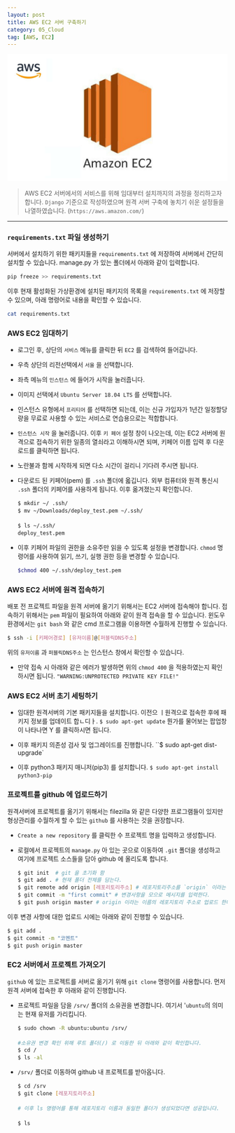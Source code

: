 ```yaml
---
layout: post
title: AWS EC2 서버 구축하기
category: 05_Cloud
tag: [AWS, EC2]
---
```




![example](/assets/images/awsec2.png)

> AWS EC2 서버에서의 서비스를 위해 임대부터 설치까지의 과정을 정리하고자 합니다. `Django` 기준으로 작성하였으며 원격 서버 구축에 놓치기 쉬운 설정들을 나열하였습니다. (`https://aws.amazon.com/`) 


---
 
### `requirements.txt` 파일 생성하기
서버에서 설치하기 위한 패키지들을 `requirements.txt` 에 저장하여  서버에서 간단히 설치할 수 있습니다. manage.py 가 있는 폴더에서 아래와 같이 입력합니다.
```bash
pip freeze >> requirements.txt
```
이후 현재 활성화된 가상환경에 설치된 패키지의 목록을 `requirements.txt` 에 저장할 수 있으며, 아래 명령어로 내용을 확인할 수 있습니다.
```bash
cat requirements.txt
```



### AWS EC2 임대하기
- 로그인 후, 상단의 `서비스` 메뉴를 클릭한 뒤 `EC2` 를 검색하여 들어갑니다.
- 우측 상단의 리전선택에서 `서울` 을 선택합니다.
- 좌측 메뉴의 `인스턴스` 에 들어가 시작을 눌러줍니다.
- 이미지 선택에서 `Ubuntu Server 18.04 LTS` 를 선택합니다.
- 인스턴스 유형에서 `프리티어` 를 선택하면 되는데, 이는 신규 가입자가 1년간 일정할당량을 무료로 사용할 수 있는 서비스로 연습용으로는 적합합니다.
- `인스턴스 시작` 을 눌러줍니다.
이후 `키 페어` 설정 창이 나오는데, 이는 EC2 서버에 원격으로 접속하기 위한 일종의 열쇠라고 이해하시면 되며, 키페어 이름 입력 후 다운로드를 클릭하면 됩니다.
- 노란불과 함께 시작하게 되면 다소 시간이 걸리니 기다려 주시면 됩니다.
- 다운로드 된 키페어(pem) 를 `.ssh` 폴더에 옯깁니다. 외부 컴퓨터와 원격 통신시 `.ssh` 폴더의 키페어를 사용하게 됩니다. 이후 옮겨졌는지 확인합니다.


    ```bash
    $ mkdir ~/ .ssh/
    $ mv ~/Downloads/deploy_test.pem ~/.ssh/

    $ ls ~/.ssh/
    deploy_test.pem
    ```

- 이후 키페어 파일의 권한을 소유주만 읽을 수 있도록 설정을 변경합니다. `chmod` 명령어를 사용하여 읽기, 쓰기, 실행 권한 등을 변경할 수 있습니다.

    ```bash
    $chmod 400 ~/.ssh/deploy_test.pem
    ```

### AWS EC2 서버에 원격 접속하기
배포 전 프로젝트 파일을 원격 서버에 옮기기 위해서는 EC2 서버에 접속해야 합니다. 접속하기 위해서는 `pem` 파일이 필요하여 아래와 같이 원격 접속을 할 수 있습니다.
윈도우 환경에서는 `git bash` 와 같은 cmd 프로그램을 이용하면 수월하게 진행할 수 있습니다.

```bash
$ ssh -i [키페어경로] [유저이름]@[퍼블릭DNS주소]
```

위의 `유저이름` 과 `퍼블릭DNS주소` 는 인스턴스 창에서 확인할 수 있습니다.

- 만약 접속 시 아래와 같은 에러가 발생하면 위의 `chmod 400` 을 적용하였는지 확인하시면 됩니다.
`"WARNING:UNPROTECTED PRIVATE KEY FILE!"`



### AWS EC2 서버 초기 세팅하기

- 임대한 원격서버의 기본 패키지들을 설치합니다. 이전으 ㅣ원격으로 접속한 후에 패키지 정보를 업데이트 합ㄴ디ㅏ.
`$ sudo apt-get update`
뭔가를 물어보는 팝업창이 나타나면 Y 를 클릭하시면 됩니다.

- 이후 패키지 의존성 검사 및 업그레이드를 진행합니다.
``$ sudo apt-get dist-upgrade`

- 이후 python3 패키지 매니저(pip3) 를 설치합니다.
`$ sudo apt-get install python3-pip`

### 프로젝트를 github 에 업로드하기
원격서버에 프로젝트를 옮기기 위해서는 filezilla 와 같은 다양한 프로그램들이 있지만 형상관리를 수월하게 할 수 있는 `github` 를 사용하는 것을 권장합니다.
- `Create a new repository` 를 클릭한 수 프로젝트 명을 입력하고 생성합니다.
- 로컬에서 프로젝트의 `manage.py` 아 있는 곳으로 이동하여 `.git` 폴더을 생성하고 여기에 프로젝트 소스들을 담아 github 에 올리도록 합니다.

    ```bash
    $ git init  # git 을 초기화 함
    $ git add . # 현재 폴더 전체를 담는다.
    $ git remote add origin [레포리토리주소] # 레포지토리주소를 `origin` 이라는 이름으로 추가한다.
    $ git commit -m "first commit" # 변경사항을 모으로 메시지를 입력한다.
    $ git push origin master # origin 이라는 이름의 레포지토리 주소로 업로드 한다.
    ```


이후 변경 사항에 대한 업로드 시에는 아래와 같이 진행할 수 있습니다.
```bash
$ git add .
$ git commit -m "코멘트"
$ git push origin master
```

### EC2 서버에서 프로젝트 가져오기
`github` 에 있는 프로젝트를 서버로 옮기기 위해 `git clone` 명령어를 사용합니다. 먼저 원격 서버에 접속한 후 아래와 같이 진행합니다.

- 프로젝트 파일을 담을 `/srv/` 폴더의 소유권을 변경합니다. 여기서 '`ubuntu`의 의미는 현재 유저를 가리킵니다.

    ```bash
    $ sudo chown -R ubuntu:ubuntu /srv/

    #소유권 변경 확인 위해 루트 폴더(/) 로 이동한 뒤 아래와 같이 확인합니다.
    $ cd /
    $ ls -al
    ```

- `/srv/` 폴더로 이동하여 github 내 프로젝트를 받아옵니다.

    ```bash
    $ cd /srv
    $ git clone [레포지토리주소]

    # 이후 ls 명령어를 통해 레포지토리 이름과 동일한 폴더가 생성되었다면 성공입니다.

    $ ls

    ```


